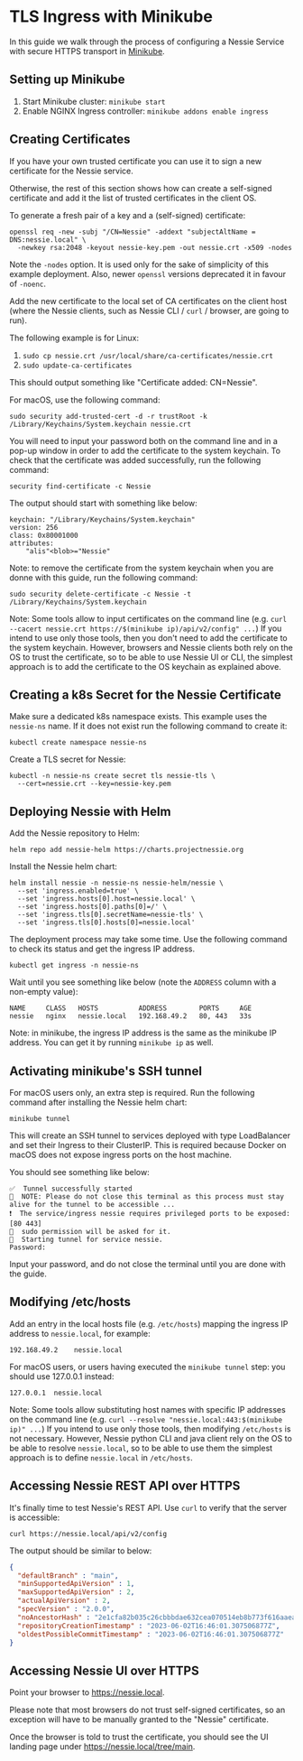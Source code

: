 # TLS Ingress with Minikube

In this guide we walk through the process of configuring a Nessie Service with secure HTTPS transport in
[Minikube](https://minikube.sigs.k8s.io/docs/).

## Setting up Minikube

1. Start Minikube cluster: `minikube start`
2. Enable NGINX Ingress controller: `minikube addons enable ingress`

## Creating Certificates

If you have your own trusted certificate you can use it to sign a new certificate for the Nessie service.

Otherwise, the rest of this section shows how can create a self-signed certificate and add it the list of trusted
certificates in the client OS.

To generate a fresh pair of a key and a (self-signed) certificate:

```shell
openssl req -new -subj "/CN=Nessie" -addext "subjectAltName = DNS:nessie.local" \
  -newkey rsa:2048 -keyout nessie-key.pem -out nessie.crt -x509 -nodes
```

Note the `-nodes` option. It is used only for the sake of simplicity of this example deployment. Also, newer `openssl`
versions deprecated it in favour of `-noenc`.

Add the new certificate to the local set of CA certificates on the client host (where the Nessie clients,
such as Nessie CLI / `curl` / browser, are going to run).

The following example is for Linux:

1. `sudo cp nessie.crt /usr/local/share/ca-certificates/nessie.crt`
2. `sudo update-ca-certificates`

This should output something like "Certificate added: CN=Nessie".

For macOS, use the following command:

```shell
sudo security add-trusted-cert -d -r trustRoot -k /Library/Keychains/System.keychain nessie.crt
```

You will need to input your password both on the command line and in a pop-up window in order to add the certificate to
the system keychain. To check that the certificate was added successfully, run the following command:

```shell
security find-certificate -c Nessie
```

The output should start with something like below:

```
keychain: "/Library/Keychains/System.keychain"
version: 256
class: 0x80001000 
attributes:
    "alis"<blob>="Nessie"
```

Note: to remove the certificate from the system keychain when you are donne with this guide, run the following command:

```shell
sudo security delete-certificate -c Nessie -t /Library/Keychains/System.keychain
```

Note: Some tools allow to input certificates on the command line (e.g. `curl --cacert nessie.crt https://$(minikube
ip)/api/v2/config" ...`) If you intend to use only those tools, then you don't need to add the certificate to the system
keychain. However, browsers and Nessie clients both rely on the OS to trust the certificate, so to be able to use Nessie
UI or CLI, the simplest approach is to add the certificate to the OS keychain as explained above.

## Creating a k8s Secret for the Nessie Certificate

Make sure a dedicated k8s namespace exists. This example uses the `nessie-ns` name. If it does not exist run the
following command to create it:

```shell
kubectl create namespace nessie-ns
```

Create a TLS secret for Nessie:

```shell
kubectl -n nessie-ns create secret tls nessie-tls \
  --cert=nessie.crt --key=nessie-key.pem
```

## Deploying Nessie with Helm

Add the Nessie repository to Helm:

```shell
helm repo add nessie-helm https://charts.projectnessie.org
```

Install the Nessie helm chart:

```shell
helm install nessie -n nessie-ns nessie-helm/nessie \
  --set 'ingress.enabled=true' \
  --set 'ingress.hosts[0].host=nessie.local' \
  --set 'ingress.hosts[0].paths[0]=/' \
  --set 'ingress.tls[0].secretName=nessie-tls' \
  --set 'ingress.tls[0].hosts[0]=nessie.local'
```

The deployment process may take some time. Use the following command to check its status and get the ingress IP address.

```shell
kubectl get ingress -n nessie-ns
```

Wait until you see something like below (note the `ADDRESS` column with a non-empty value):

```
NAME     CLASS   HOSTS          ADDRESS        PORTS     AGE
nessie   nginx   nessie.local   192.168.49.2   80, 443   33s
```

Note: in minikube, the ingress IP address is the same as the minikube IP address. You can get it by running `minikube
ip` as well.

## Activating minikube's SSH tunnel

For macOS users only, an extra step is required. Run the following command after installing the Nessie helm chart:

```shell
minikube tunnel
```

This will create an SSH tunnel to services deployed with type LoadBalancer and set their Ingress to
their ClusterIP. This is required because Docker on macOS does not expose ingress ports on the host
machine. 

You should see something like below:

```
✅  Tunnel successfully started
📌  NOTE: Please do not close this terminal as this process must stay alive for the tunnel to be accessible ...
❗  The service/ingress nessie requires privileged ports to be exposed: [80 443]
🔑  sudo permission will be asked for it.
🏃  Starting tunnel for service nessie.
Password:
```

Input your password, and do not close the terminal until you are done with the guide.

## Modifying /etc/hosts

Add an entry in the local hosts file (e.g. `/etc/hosts`) mapping the ingress IP address to `nessie.local`, for example:

```
192.168.49.2	nessie.local
```

For macOS users, or users having executed the `minikube tunnel` step: you should use 127.0.0.1 instead:

```
127.0.0.1  nessie.local
```

Note: Some tools allow substituting host names with specific IP addresses on the command line
(e.g. `curl --resolve "nessie.local:443:$(minikube ip)" ...`) If you intend to use only those tools, then modifying
`/etc/hosts` is not necessary. However, Nessie python CLI and java client rely on the OS to be able to resolve
`nessie.local`, so to be able to use them the simplest approach is to define `nessie.local` in `/etc/hosts`.

## Accessing Nessie REST API over HTTPS

It's finally time to test Nessie's REST API. Use `curl` to verify that the server is accessible:

```shell
curl https://nessie.local/api/v2/config
```

The output should be similar to below:

```json
{
  "defaultBranch" : "main",
  "minSupportedApiVersion" : 1,
  "maxSupportedApiVersion" : 2,
  "actualApiVersion" : 2,
  "specVersion" : "2.0.0",
  "noAncestorHash" : "2e1cfa82b035c26cbbbdae632cea070514eb8b773f616aaeaf668e2f0be8f10d",
  "repositoryCreationTimestamp" : "2023-06-02T16:46:01.307506877Z",
  "oldestPossibleCommitTimestamp" : "2023-06-02T16:46:01.307506877Z"
}
```

## Accessing Nessie UI over HTTPS

Point your browser to https://nessie.local.

Please note that most browsers do not trust self-signed certificates, so an exception will have to be manually
granted to the "Nessie" certificate.

Once the browser is told to trust the certificate, you should see the UI landing page under 
https://nessie.local/tree/main.
